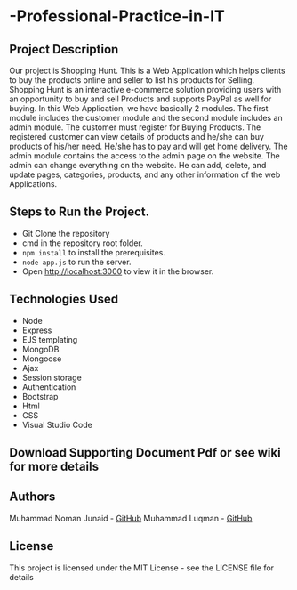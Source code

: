 # -Professional-Practice-in-IT
## Project Description
Our project is Shopping Hunt. This is a Web Application which helps clients to buy the products online and seller to list his products for Selling. Shopping Hunt is an interactive e-commerce solution providing users with an opportunity to buy and sell Products and supports PayPal as well for buying. 
In this Web Application, we have basically 2 modules. The first module includes the customer module and the second module includes an admin module. 
The customer must register for Buying Products. The registered customer can view details of products and he/she can buy products of his/her need. He/she has to pay and will get home delivery. 
The admin module contains the access to the admin page on the website. The admin can change everything on the website. He can add, delete, and update pages, categories, products, and any other information of the web Applications. 
## Steps to Run the Project.
* Git Clone the repository
* cmd in the repository root folder.
* `npm install` to install the prerequisites.
* `node app.js` to run the server.
* Open [http://localhost:3000](http://localhost:3000) to view it in the browser.
## Technologies Used
* Node
* Express 
* EJS templating  
* MongoDB
* Mongoose
* Ajax 
* Session storage
* Authentication 
* Bootstrap 
* Html 
* CSS
* Visual Studio Code
## Download Supporting Document Pdf or see wiki for more details
## Authors
Muhammad Noman Junaid - [GitHub](https://github.com/Nomijee)
Muhammad Luqman - [GitHub](https://github.com/LuqmanFarooq)
## License
This project is licensed under the MIT License - see the LICENSE file for details
 
